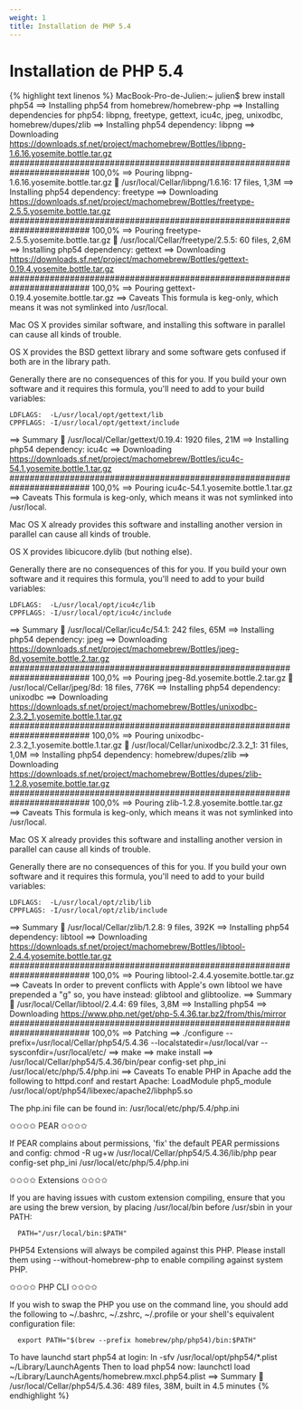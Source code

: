 ```yaml
---
weight: 1
title: Installation de PHP 5.4
---
```


# Installation de PHP 5.4

{% highlight text linenos %}
MacBook-Pro-de-Julien:~ julien$ brew install php54
==> Installing php54 from homebrew/homebrew-php
==> Installing dependencies for php54: libpng, freetype, gettext, icu4c, jpeg, unixodbc, homebrew/dupes/zlib
==> Installing php54 dependency: libpng
==> Downloading https://downloads.sf.net/project/machomebrew/Bottles/libpng-1.6.16.yosemite.bottle.tar.gz
######################################################################## 100,0%
==> Pouring libpng-1.6.16.yosemite.bottle.tar.gz
🍺  /usr/local/Cellar/libpng/1.6.16: 17 files, 1,3M
==> Installing php54 dependency: freetype
==> Downloading https://downloads.sf.net/project/machomebrew/Bottles/freetype-2.5.5.yosemite.bottle.tar.gz
######################################################################## 100,0%
==> Pouring freetype-2.5.5.yosemite.bottle.tar.gz
🍺  /usr/local/Cellar/freetype/2.5.5: 60 files, 2,6M
==> Installing php54 dependency: gettext
==> Downloading https://downloads.sf.net/project/machomebrew/Bottles/gettext-0.19.4.yosemite.bottle.tar.gz
######################################################################## 100,0%
==> Pouring gettext-0.19.4.yosemite.bottle.tar.gz
==> Caveats
This formula is keg-only, which means it was not symlinked into /usr/local.

Mac OS X provides similar software, and installing this software in
parallel can cause all kinds of trouble.

OS X provides the BSD gettext library and some software gets confused if both are in the library path.

Generally there are no consequences of this for you. If you build your
own software and it requires this formula, you'll need to add to your
build variables:

    LDFLAGS:  -L/usr/local/opt/gettext/lib
    CPPFLAGS: -I/usr/local/opt/gettext/include

==> Summary
🍺  /usr/local/Cellar/gettext/0.19.4: 1920 files, 21M
==> Installing php54 dependency: icu4c
==> Downloading https://downloads.sf.net/project/machomebrew/Bottles/icu4c-54.1.yosemite.bottle.1.tar.gz
######################################################################## 100,0%
==> Pouring icu4c-54.1.yosemite.bottle.1.tar.gz
==> Caveats
This formula is keg-only, which means it was not symlinked into /usr/local.

Mac OS X already provides this software and installing another version in
parallel can cause all kinds of trouble.

OS X provides libicucore.dylib (but nothing else).

Generally there are no consequences of this for you. If you build your
own software and it requires this formula, you'll need to add to your
build variables:

    LDFLAGS:  -L/usr/local/opt/icu4c/lib
    CPPFLAGS: -I/usr/local/opt/icu4c/include

==> Summary
🍺  /usr/local/Cellar/icu4c/54.1: 242 files, 65M
==> Installing php54 dependency: jpeg
==> Downloading https://downloads.sf.net/project/machomebrew/Bottles/jpeg-8d.yosemite.bottle.2.tar.gz
######################################################################## 100,0%
==> Pouring jpeg-8d.yosemite.bottle.2.tar.gz
🍺  /usr/local/Cellar/jpeg/8d: 18 files, 776K
==> Installing php54 dependency: unixodbc
==> Downloading https://downloads.sf.net/project/machomebrew/Bottles/unixodbc-2.3.2_1.yosemite.bottle.1.tar.gz
######################################################################## 100,0%
==> Pouring unixodbc-2.3.2_1.yosemite.bottle.1.tar.gz
🍺  /usr/local/Cellar/unixodbc/2.3.2_1: 31 files, 1,0M
==> Installing php54 dependency: homebrew/dupes/zlib
==> Downloading https://downloads.sf.net/project/machomebrew/Bottles/dupes/zlib-1.2.8.yosemite.bottle.tar.gz
######################################################################## 100,0%
==> Pouring zlib-1.2.8.yosemite.bottle.tar.gz
==> Caveats
This formula is keg-only, which means it was not symlinked into /usr/local.

Mac OS X already provides this software and installing another version in
parallel can cause all kinds of trouble.

Generally there are no consequences of this for you. If you build your
own software and it requires this formula, you'll need to add to your
build variables:

    LDFLAGS:  -L/usr/local/opt/zlib/lib
    CPPFLAGS: -I/usr/local/opt/zlib/include

==> Summary
🍺  /usr/local/Cellar/zlib/1.2.8: 9 files, 392K
==> Installing php54 dependency: libtool
==> Downloading https://downloads.sf.net/project/machomebrew/Bottles/libtool-2.4.4.yosemite.bottle.tar.gz
######################################################################## 100,0%
==> Pouring libtool-2.4.4.yosemite.bottle.tar.gz
==> Caveats
In order to prevent conflicts with Apple's own libtool we have prepended a "g"
so, you have instead: glibtool and glibtoolize.
==> Summary
🍺  /usr/local/Cellar/libtool/2.4.4: 69 files, 3,8M
==> Installing php54
==> Downloading https://www.php.net/get/php-5.4.36.tar.bz2/from/this/mirror
######################################################################## 100,0%
==> Patching
==> ./configure --prefix=/usr/local/Cellar/php54/5.4.36 --localstatedir=/usr/local/var --sysconfdir=/usr/local/etc/
==> make
==> make install
==> /usr/local/Cellar/php54/5.4.36/bin/pear config-set php_ini /usr/local/etc/php/5.4/php.ini
==> Caveats
To enable PHP in Apache add the following to httpd.conf and restart Apache:
    LoadModule php5_module    /usr/local/opt/php54/libexec/apache2/libphp5.so

The php.ini file can be found in:
    /usr/local/etc/php/5.4/php.ini

✩✩✩✩ PEAR ✩✩✩✩

If PEAR complains about permissions, 'fix' the default PEAR permissions and config:
    chmod -R ug+w /usr/local/Cellar/php54/5.4.36/lib/php
    pear config-set php_ini /usr/local/etc/php/5.4/php.ini

✩✩✩✩ Extensions ✩✩✩✩

If you are having issues with custom extension compiling, ensure that
you are using the brew version, by placing /usr/local/bin before /usr/sbin in your PATH:

      PATH="/usr/local/bin:$PATH"

PHP54 Extensions will always be compiled against this PHP. Please install them
using --without-homebrew-php to enable compiling against system PHP.

✩✩✩✩ PHP CLI ✩✩✩✩

If you wish to swap the PHP you use on the command line, you should add the following to ~/.bashrc,
~/.zshrc, ~/.profile or your shell's equivalent configuration file:

      export PATH="$(brew --prefix homebrew/php/php54)/bin:$PATH"

To have launchd start php54 at login:
    ln -sfv /usr/local/opt/php54/*.plist ~/Library/LaunchAgents
Then to load php54 now:
    launchctl load ~/Library/LaunchAgents/homebrew.mxcl.php54.plist
==> Summary
🍺  /usr/local/Cellar/php54/5.4.36: 489 files, 38M, built in 4.5 minutes
{% endhighlight %}

